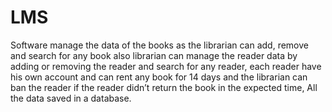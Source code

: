 # LMS
Software manage the data of the books as the librarian can add, remove and search for any book also librarian can manage the reader data by adding or removing the reader and search for any reader, each reader have his own account and can rent any book for 14 days and the librarian can ban the reader if the reader didn’t return the book in the expected time,
All the data saved in a database.
